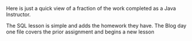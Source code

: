 Here is just a quick view of a fraction of the work completed as a Java Instructor. 

The SQL lesson is simple and adds the homework they have. The Blog day one file covers the prior assignment and begins a new lesson
